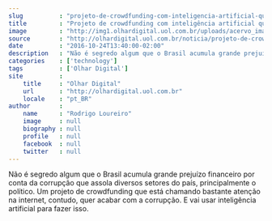 ```yaml
---
slug          : "projeto-de-crowdfunding-com-inteligencia-artificial-quer-acabar-com-a-corrupcao"
title         : "Projeto de crowdfunding com inteligência artificial quer acabar com a corrupção"
image         : "http://img1.olhardigital.uol.com.br/uploads/acervo_imagens/2016/10/20161024133542_660_420.jpg"
source        : "http://olhardigital.uol.com.br/noticia/projeto-de-crowdfunding-com-inteligencia-artificial-quer-acabar-com-a-corrupcao/63317"
date          : "2016-10-24T13:40:00-02:00"
description   : "Não é segredo algum que o Brasil acumula grande prejuízo financeiro por conta da corrupção que assola diversos setores do país, principalmente o político. Um projeto de crowdfunding que está chamando bastante atenção na internet, contudo, quer acabar com a corrupção. E vai usar inteligência artificial para fazer isso."
categories    : ['technology']
tags          : ['Olhar Digital']
site          :
    title     : "Olhar Digital"
    url       : "http://olhardigital.uol.com.br"
    locale    : "pt_BR"
author        :
    name      : "Rodrigo Loureiro"
    image     : null
    biography : null
    profile   : null
    facebook  : null
    twitter   : null
---
```


Não é segredo algum que o Brasil acumula grande prejuízo financeiro por conta da corrupção que assola diversos setores do país, principalmente o político. Um projeto de crowdfunding que está chamando bastante atenção na internet, contudo, quer acabar com a corrupção. E vai usar inteligência artificial para fazer isso.
